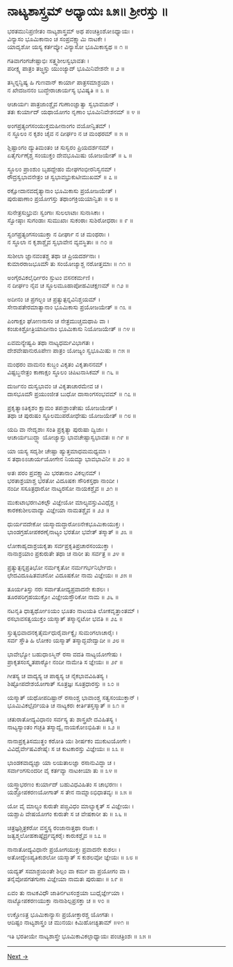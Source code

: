 # ನಾಟ್ಯಶಾಸ್ತ್ರಮ್ ಅಧ್ಯಾಯಃ ೩೫॥ ಶ್ರೀರಸ್ತು ॥

ಭರತಮುನಿಪ್ರಣೀತಂ ನಾಟ್ಯಶಾಸ್ತ್ರಮ್
ಅಥ ಪಂಚತ್ರಿಂಶೋಽಧ್ಯಾಯಃ ।<br/>
ವಿನ್ಯಾಸಂ ಭೂಮಿಕಾನಾಂ ಚ ಸಂಪ್ರವಕ್ಷ್ಯಾಮಿ ನಾಟಕೇ ।<br/>
ಯಾದೃಶೋ ಯಸ್ಯ ಕರ್ತವ್ಯೋ ವಿನ್ಯಾಸೋ ಭೂಮಿಕಾಸ್ವಥ ॥ ೧ ॥

ಗತಿವಾಗಂಗಚೇಷ್ಟಾಭಿಃ ಸತ್ತ್ವಶೀಲಸ್ವಭಾವತಃ ।<br/>
ಪರೀಕ್ಷ್ಯ ಪಾತ್ರಂ ತಜ್ಜ್ಞಸ್ತು ಯುಂಜ್ಯಾದ್ ಭೂಮಿನಿವೇಶನೇ ॥ ೨ ॥

ತಸ್ಮಿನ್ನನ್ವಿಷ್ಯ ಹಿ ಗುಣವಾನ್ ಕಾರ್ಯಾ ಪಾತ್ರಸಮಾಶ್ರಯಾ ।<br/>
ನ ಖೇದಜನನಂ ಬುದ್ಧೇರಾಚಾರ್ಯಸ್ಯ ಭವಿಷ್ಯತಿ ॥ ೩ ॥

ಆಚಾರ್ಯಃ ಪಾತ್ರಜಾಂಶ್ಚೈವ ಗುಣಾಂಜ್ಞಾತ್ವಾ ಸ್ವಭಾವಜಾನ್ ।<br/>
ತತಃ ಕುರ್ಯಾದ್ ಯಥಾಯೋಗಂ ನೃಣಾಂ ಭೂಮಿನಿವೇಶನಮ್ ॥ ೪ ॥

ಅಂಗಪ್ರತ್ಯಂಗಸಂಯುಕ್ತಮಹೀನಾಂಗಂ ವಯೋನ್ವಿತಮ್ ।<br/>
ನ ಸ್ಥೂಲಂ ನ ಕೃಶಂ ಚೈವ ನ ದೀರ್ಘಂ ನ ಚ ಮಂಥರಮ್ ॥ ೫ ॥

ಶ್ಲಿಷ್ಟಾಂಗಂ ದ್ಯುತಿಮಂತಂ ಚ ಸುಸ್ವರಂ ಪ್ರಿಯದರ್ಶನಮ್ ।<br/>
ಏತೈರ್ಗುಣೈಶ್ಚ ಸಂಯುಕ್ತಂ ದೇವಭೂಮಿಷು ಯೋಜಯೇತ್ ॥ ೬ ॥

ಸ್ಥೂಲಂ ಪ್ರಾಂಶುಂ ಬೃಹದ್ದೇಹಂ ಮೇಘಗಂಭೀರನಿಸ್ವನಮ್ ।<br/>
ರೌದ್ರಸ್ವಭಾವನೇತ್ರಂ ಚ ಸ್ವಭಾವಭ್ರುಕುಟೀಮುಖಮ್ ॥ ೭ ॥

ರಕ್ಷೋದಾನವದೈತ್ಯಾನಾಂ ಭೂಮಿಕಾಸು ಪ್ರಯೋಜಯೇತ್ ।<br/>
ಪುರುಷಾಣಾಂ ಪ್ರಯೋಗಸ್ತು ತಥಾಂಗಕ್ರಿಯಯಾನ್ವಿತಃ ॥ ೮ ॥

ಸುನೇತ್ರಸುಭ್ರುವಃ ಸ್ವಂಗಾಃ ಸುಲಲಾಟಾಃ ಸುನಾಸಿಕಾಃ ।<br/>
ಸ್ವೋಷ್ಠಾಃ ಸುಗಂಡಾಃ ಸುಮುಖಾಃ ಸುಕಂಠಾಃ ಸುಶಿರೋಧರಾಃ ॥ ೯ ॥

ಸ್ವಂಗಪ್ರತ್ಯಂಗಸಂಯುಕ್ತಾ ನ ದೀರ್ಘಾ ನ ಚ ಮಂಥರಾಃ ।<br/>
ನ ಸ್ಥೂಲಾ ನ ಕೃಶಾಶ್ಚೈವ ಸ್ವಭಾವೇನ ವ್ಯವಸ್ಥಿತಾಃ ॥ ೧೦ ॥

ಸುಶೀಲಾ ಜ್ಞಾನವಂತಶ್ಚ ತಥಾ ಚ ಪ್ರಿಯದರ್ಶನಾಃ ।<br/>
ಕುಮಾರರಾಜಭೂಮೌ ತು ಸಂಯೋಜ್ಯಾಶ್ಚ ನರೋತ್ತಮಾಃ ॥ ೧೧ ॥

ಅಂಗೈರವಿಕಲೈರ್ಧೀರಂ ಸ್ಫುಟಂ ವಸನಕರ್ಮಣಿ ।<br/>
ನ ದೀರ್ಘಂ ನೈವ ಚ ಸ್ಥೂಲಮೂಹಾಪೋಹವಿಚಕ್ಷಣಮ್ ॥ ೧೨ ॥

ಅದೀನಂ ಚ ಪ್ರಗಲ್ಭಂ ಚ ಪ್ರತ್ಯುತ್ಪನ್ನವಿನಿಶ್ಚಯಮ್ ।<br/>
ಸೇನಾಪತೇರಮಾತ್ಯಾನಾಂ ಭೂಮಿಕಾಸು ಪ್ರಯೋಜಯೇತ್ ॥ ೧೩ ॥

ಪಿಂಗಾಕ್ಷಂ ಘೋಣನಾಸಂ ಚ ನೇತ್ರಮುಚ್ಚಮಥಾಪಿ ವಾ ।<br/>
ಕಂಚುಕಿಶ್ರೋತ್ರಿಯಾದೀನಾಂ ಭೂಮಿಕಾಸು ನಿಯೋಜಯೇತ್ ॥ ೧೪ ॥

ಏವಮನ್ಯೇಷ್ವಪಿ ತಥಾ ನಾಟ್ಯಧರ್ಮವಿಭಾಗತಃ ।<br/>
ದೇಶವೇಷಾನುರೂಪೇಣ ಪಾತ್ರಂ ಯೋಜ್ಯಂ ಸ್ವಭೂಮಿಷು ॥ ೧೫ ॥

ಮಂಥರಂ ವಾಮನಂ ಕುಬ್ಜಂ ವಿಕೃತಂ ವಿಕೃತಾನನಮ್ ।<br/>
ವಿಷ್ಟಬ್ಧನೇತ್ರಂ ಕಾಣಾಕ್ಷಂ ಸ್ಥೂಲಂ ಚಿಪಿಟನಾಸಿಕಮ್ ॥ ೧೬ ॥

ದುರ್ಜನಂ ದುಸ್ವಭಾವಂ ಚ ವಿಕೃತಾಚಾರಮೇವ ಚ ।<br/>
ದಾಸಭೂಮೌ ಪ್ರಯುಂಜೀತ ಬುಧೋ ದಾಸಾಂಗಸಂಭವಮ್ ॥ ೧೭ ॥

ಪ್ರಕೃತ್ಯಾಽತಿಕೃಶಂ ಕ್ಷಾಮಂ ತಪಃಶ್ರಾಂತೇಷು ಯೋಜಯೇತ್ ।<br/>
ತಥಾ ಚ ಪುರುಷಂ ಸ್ಥೂಲಮುಪರೋಧೇಷು ಯೋಜಯೇತ್ ॥ ೧೮ ॥

ಯದಿ ವಾ ನೇದೃಶಾಃ ಸಂತಿ ಪ್ರಕೃತ್ಯಾ ಪುರುಷಾ ದ್ವಿಜಾಃ ।<br/>
ಆಚಾರ್ಯಬುದ್ಧ್ಯಾ ಯೋಜ್ಯಾಸ್ತು ಭಾವಚೇಷ್ಟಾಸ್ವಭಾವತಃ ॥ ೧೯ ॥

ಯಾ ಯಸ್ಯ ಸದೃಶೀ ಚೇಷ್ಟಾ ಹ್ಯುತ್ತಮಾಧಮಮಧ್ಯಮಾ ।<br/>
ಸ ತಥಾಽಽಚಾರ್ಯಯೋಗೇನ ನಿಯಮ್ಯಾ ಭಾವಭಾವಿನೀ ॥ ೨೦ ॥

ಅತಃ ಪರಂ ಪ್ರವಕ್ಷ್ಯಾಮಿ ಭರತಾನಾಂ ವಿಕಲ್ಪನಮ್ ।<br/>
ಭರತಾಶ್ರಯಾಶ್ಚ ಭರತೋ ವಿದೂಷಕಃ ಸೌರಿಕಸ್ತಥಾ ನಾಂದೀ ।<br/>
ನಂದೀ ಸಸೂತ್ರಧಾರೋ ನಾಟ್ಯರಸೋ ನಾಯಕಶ್ಚೈವ ॥ ೨೧ ॥

ಮುಕುಟಾಭರಣವಿಕಲ್ಪೌ ವಿಜ್ಞೇಯೋ ಮಾಲ್ಯವಸ್ತುವಿವಿಧೈಶ್ಚ ।<br/>
ಕಾರಕಕುಶೀಲವಾದ್ಯಾ ವಿಜ್ಞೇಯಾ ನಾಮತಶ್ಚೈವ ॥ ೨೨ ॥

ಧುರ್ಯವದೇಕೋ ಯಸ್ಮಾದುದ್ಧಾರೋಽನೇಕಭೂಮಿಕಾಯುಕ್ತಃ ।<br/>
ಭಾಂಡಗ್ರಹೋಪಕರಣೈನಾಟ್ಯಂ ಭರತೋ ಭವೇತ್ ತಸ್ಮಾತ್ ॥ ೨೩ ॥

ಲೋಕಾಹೃದಾಶ್ರಯಕೃತಾ ಸರ್ವಪ್ರಕೃತಿಪ್ರಚಾರಸಂಯುಕ್ತಾ ।<br/>
ನಾನಾಶ್ರಯಾಂ ಪ್ರಕುರುತೇ ತಥಾ ಚ ನಾರೀ ತು ಸರ್ವತ್ರ ॥ ೨೪ ॥

ಪ್ರತ್ಯುತ್ಪನ್ನಪ್ರತಿಭೋ ನರ್ಮಕೃತೋ ನರ್ಮಗರ್ಭನಿರ್ಭೇದಃ ।<br/>
ಛೇದವಿದೂಷಿತವಚನೋ ವಿದೂಷಕೋ ನಾಮ ವಿಜ್ಞೇಯಃ ॥ ೨೫ ॥

ತೂರ್ಯತಿಸ್ತು ನರಃ ಸರ್ವಾತೋದ್ಯಪ್ರವಾದನೇ ಕುಶಲಃ ।<br/>
ತೂರಪರಿಗ್ರಹಯುಕ್ತೋ ವಿಜ್ಞೇಯಸ್ತೌರಿಕೋ ನಾಮ ॥ ೨೬ ॥

ನಟನೃತಿ ಧಾತ್ವರ್ಥೋಽಯಂ ಭೂತಂ ನಾಟಯತಿ ಲೋಕವೃತ್ತಾಂತಮ್ ।<br/>
ರಸಭಾವಸತ್ವಯುಕ್ತಂ ಯಸ್ಮಾತ್ ತಸ್ಮಾನ್ನಟೋ ಭವತಿ ॥ ೨೭ ॥

ಸ್ತುತ್ಯಭಿವಾದನಕೃತೈರ್ಮಧುರೈರ್ವಾಕ್ಯೈಃ ಸುಮಂಗಲಾಚಾರೈಃ ।<br/>
ಸರ್ವ ಸ್ತೌತಿ ಹಿ ಲೋಕಂ ಯಸ್ಮಾತ್ ತಸ್ಮಾದ್ಭವೇದ್ವಾದೀ ॥ ೨೮ ॥

ಭಾವೇಭ್ಯೋ ಬಹುಧಾಽಸ್ಮಿನ್ ರಸಾ ವದತಿ ನಾಟ್ಯಯೋಗೇಷು ।<br/>
ಪ್ರಾಕೃತಸಂಸ್ಕೃತಪಾಠ್ಯೋ ನಂದೀ ನಾಮೇತಿ ಸ ಜ್ಞೇಯಃ ॥ ೨೯ ॥

ಗೀತಸ್ಯ ಚ ವಾದ್ಯಸ್ಯ ಚ ಪಾಠ್ಯಸ್ಯ ಚ ನೈಕಭಾವವಿಹಿತಸ್ಯ ।<br/>
ಶಿಷ್ಟೋಪದೇಶಯೋಗಾತ್ ಸೂತ್ರಜ್ಞಃ ಸೂತ್ರಧಾರಸ್ತು ॥ ೩೦ ॥

ಯಸ್ಮಾತ್ ಯಥೋಪದಿಷ್ಟಾನ್ ರಸಾಂಶ್ಚ ಭಾವಾಂಶ್ಚ
ಸತ್ವಸಂಯುಕ್ತಾನ್ ।<br/>
ಭೂಮಿವಿಕಲ್ಪೈರ್ನಯತಿ ಚ ನಾಟ್ಯಕರಃ ಕೀರ್ತಿತಸ್ತಸ್ಮಾತ್ ॥ ೩೧ ॥

ಚತುರಾತೋದ್ಯವಿಧಾನಂ ಸರ್ವಸ್ಯ ತು ಶಾಸ್ತ್ರಖೇ ದವಿಹಿತಸ್ಯ ।<br/>
ನಾಟ್ಯಸ್ಯಾಂತಂ ಗಚ್ಛತಿ ತಸ್ಮಾದ್ವೈ ನಾಯಕೋಽಭಿಹಿತಃ ॥ ೩೨ ॥

ನಾನಾಪ್ರಕೃತಿಸಮುತ್ಥಂ ಕರೋತಿ ಯಃ ಶೀರ್ಷಕಂ ಮುಕುಟಯೋಗೇ ।<br/>
ವಿವಿಧೈರ್ವೇಷವಿಶೇಷೈಃ ಸ ಚ ಕುಟಕಾರಸ್ತು ವಿಜ್ಞೇಯಃ ॥ ೩೩ ॥

ಭಾಂಡಕವಾದ್ಯಜ್ಞಾ ಯಾ ಲಯತಾಲಜ್ಞಾ ರಸಾನುವಿದ್ಧಾ ಚ ।<br/>
ಸರ್ವಾಂಗಸುಂದರೀ ವೈ ಕರ್ತವ್ಯಾ ನಾಟಕೀಯಾ ತು ॥ ೩೪ ॥

ಯಸ್ತ್ವಾಭರಣಂ ಕುರ್ಯಾದ್ ಬಹುವಿಧವಿಹಿತಂ ಸ ಚಾಭರಣಃ ।<br/>
ಯಶ್ಚೋಪಕರಣಯೋಗಾತ್ ಸ ತೇನ ನಾಮ್ನಾಽಭಿಧಾತವ್ಯಃ ॥ ೩೫ ॥

ಯೋ ವೈ ಮಾಲ್ಯಂ ಕುರುತೇ ಪಙ್ಚವಿಧಂ ಮಾಲ್ಯಾಕೃತ್ ಸ ವಿಜ್ಞೇಯಃ ।<br/>
ಯಶ್ಚಾಪಿ ವೇಷಯೋಗಂ ಕುರುತೇ ಸ ಚ ವೇಷಕಾರೀ ತು ॥ ೩೬ ॥

ಚಿತ್ರಜ್ಞಶ್ಚಿತ್ರಕರೋ ವಸ್ತ್ರಸ್ಯ ರಂಜಾನಾತ್ತಥಾ ರಜಕಃ ।<br/>
ಜತ್ವಶ್ಮಲೋಹಕಾಷ್ಠೈರ್ದ್ರವ್ಯಕರೈಃ ಕಾರುಕಶ್ಚೈವ ॥ ೩೭ ॥

ನಾನಾತೋದ್ಯವಿಧಾನೇ ಪ್ರಯೋಗಯುಕ್ತಃ ಪ್ರವಾದನೇ ಕುಶಲಃ ।<br/>
ಅತೋದ್ಯೇಽಪ್ಯತಿಕುಶಲೋ ಯಸ್ಮಾತ್ ಸ ಕುಶಲವೋ ಜ್ಞೇಯಃ ॥ ೩೮ ॥

ಯದ್ಯತ್ ಸಮಾಶ್ರಯಂತೇ ಶಿಲ್ಪಂ ವಾ ಕರ್ಮ ವಾ ಪ್ರಯೋಗಂ ವಾ ।<br/>
ತನೈವೋಪಗತಗುಣಾ ವಿಜ್ಞೇಯಾ ನಾಮತಃ ಪುರುಷಾಃ ॥ ೩೯ ॥

ಏವಂ ತು ನಾಟಕವಿಧೌ ಜಾತಿರ್ನಟಸಂಶ್ರಯಾ ಬುಧೈರ್ಜ್ಞೇಯಾ ।<br/>
ನಾಟ್ಯೋಪಕರಣಯುಕ್ತಾ ನಾನಾಶಿಲ್ಪಪ್ರಸಕ್ತಾ ಚ ॥ ೪೦ ॥

ಉಕ್ತೋಽತ್ರ ಭೂಮಿಕಾನ್ಯಾಸಃ ಪ್ರಯೋಕ್ತಾರಶ್ಚ ಯೋಗತಃ ।<br/>
ಆದಿಷ್ಟಂ ನಾಟ್ಯಶಾಸ್ತ್ರಂ ಚ ಮುನಯಃ ಕಿಮಿಹೋಚ್ಯತಾಮ್ ॥೪೧ ॥

ಇತಿ ಭರತೀಯೇ ನಾಟ್ಯಶಾಸ್ತ್ರೇ ಭೂಮಿಕಾವಿಕಲ್ಪಾಧ್ಯಾಯಃ ಪಂಚತ್ರಿಂಶಃ ॥ ೩೫ ॥

---

  [Next →](chapter_36.md)
